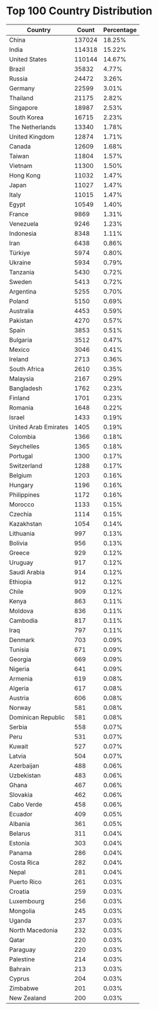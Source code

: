# Top 100 Country Distribution
| Country | Count | Percentage |
|----|----|----|
| China | 137024 | 18.25% |
| India | 114318 | 15.22% |
| United States | 110144 | 14.67% |
| Brazil | 35832 | 4.77% |
| Russia | 24472 | 3.26% |
| Germany | 22599 | 3.01% |
| Thailand | 21175 | 2.82% |
| Singapore | 18987 | 2.53% |
| South Korea | 16715 | 2.23% |
| The Netherlands | 13340 | 1.78% |
| United Kingdom | 12874 | 1.71% |
| Canada | 12609 | 1.68% |
| Taiwan | 11804 | 1.57% |
| Vietnam | 11300 | 1.50% |
| Hong Kong | 11032 | 1.47% |
| Japan | 11027 | 1.47% |
| Italy | 11015 | 1.47% |
| Egypt | 10549 | 1.40% |
| France | 9869 | 1.31% |
| Venezuela | 9246 | 1.23% |
| Indonesia | 8348 | 1.11% |
| Iran | 6438 | 0.86% |
| Türkiye | 5974 | 0.80% |
| Ukraine | 5934 | 0.79% |
| Tanzania | 5430 | 0.72% |
| Sweden | 5413 | 0.72% |
| Argentina | 5255 | 0.70% |
| Poland | 5150 | 0.69% |
| Australia | 4453 | 0.59% |
| Pakistan | 4270 | 0.57% |
| Spain | 3853 | 0.51% |
| Bulgaria | 3512 | 0.47% |
| Mexico | 3046 | 0.41% |
| Ireland | 2713 | 0.36% |
| South Africa | 2610 | 0.35% |
| Malaysia | 2167 | 0.29% |
| Bangladesh | 1762 | 0.23% |
| Finland | 1701 | 0.23% |
| Romania | 1648 | 0.22% |
| Israel | 1433 | 0.19% |
| United Arab Emirates | 1405 | 0.19% |
| Colombia | 1366 | 0.18% |
| Seychelles | 1365 | 0.18% |
| Portugal | 1300 | 0.17% |
| Switzerland | 1288 | 0.17% |
| Belgium | 1203 | 0.16% |
| Hungary | 1196 | 0.16% |
| Philippines | 1172 | 0.16% |
| Morocco | 1133 | 0.15% |
| Czechia | 1114 | 0.15% |
| Kazakhstan | 1054 | 0.14% |
| Lithuania | 997 | 0.13% |
| Bolivia | 956 | 0.13% |
| Greece | 929 | 0.12% |
| Uruguay | 917 | 0.12% |
| Saudi Arabia | 914 | 0.12% |
| Ethiopia | 912 | 0.12% |
| Chile | 909 | 0.12% |
| Kenya | 863 | 0.11% |
| Moldova | 836 | 0.11% |
| Cambodia | 817 | 0.11% |
| Iraq | 797 | 0.11% |
| Denmark | 703 | 0.09% |
| Tunisia | 671 | 0.09% |
| Georgia | 669 | 0.09% |
| Nigeria | 641 | 0.09% |
| Armenia | 619 | 0.08% |
| Algeria | 617 | 0.08% |
| Austria | 606 | 0.08% |
| Norway | 581 | 0.08% |
| Dominican Republic | 581 | 0.08% |
| Serbia | 558 | 0.07% |
| Peru | 531 | 0.07% |
| Kuwait | 527 | 0.07% |
| Latvia | 504 | 0.07% |
| Azerbaijan | 488 | 0.06% |
| Uzbekistan | 483 | 0.06% |
| Ghana | 467 | 0.06% |
| Slovakia | 462 | 0.06% |
| Cabo Verde | 458 | 0.06% |
| Ecuador | 409 | 0.05% |
| Albania | 361 | 0.05% |
| Belarus | 311 | 0.04% |
| Estonia | 303 | 0.04% |
| Panama | 286 | 0.04% |
| Costa Rica | 282 | 0.04% |
| Nepal | 281 | 0.04% |
| Puerto Rico | 261 | 0.03% |
| Croatia | 259 | 0.03% |
| Luxembourg | 256 | 0.03% |
| Mongolia | 245 | 0.03% |
| Uganda | 237 | 0.03% |
| North Macedonia | 232 | 0.03% |
| Qatar | 220 | 0.03% |
| Paraguay | 220 | 0.03% |
| Palestine | 214 | 0.03% |
| Bahrain | 213 | 0.03% |
| Cyprus | 204 | 0.03% |
| Zimbabwe | 201 | 0.03% |
| New Zealand | 200 | 0.03% |
